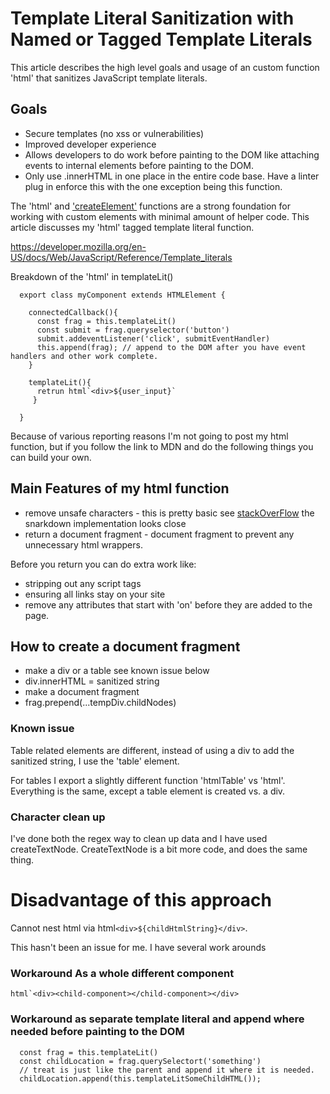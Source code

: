 # Template Literal Sanitization with Named or Tagged Template Literals 
This article describes the high level goals and usage of an custom function 'html' that sanitizes JavaScript template literals.

## Goals
* Secure templates (no xss or vulnerabilities)
* Improved developer experience
* Allows developers to do work before painting to the DOM like attaching events to internal elements before painting to the DOM.
* Only use .innerHTML in one place in the entire code base. Have a linter plug in enforce this with the one exception being this function.


The 'html' and ['createElement'](https://ericrohlfs.github.io/blog/custom_createElement.html) functions are a strong foundation for working with custom elements with minimal amount of helper code. This article discusses my 'html' tagged template literal function.

https://developer.mozilla.org/en-US/docs/Web/JavaScript/Reference/Template_literals

Breakdown of the 'html' in templateLit()
```
  export class myComponent extends HTMLElement {
    
    connectedCallback(){
      const frag = this.templateLit()
      const submit = frag.queryselector('button')
      submit.addeventListener('click', submitEventHandler)
      this.append(frag); // append to the DOM after you have event handlers and other work complete.
    }
    
    templateLit(){
      retrun html`<div>${user_input}`
     }
    
  }
```

Because of various reporting reasons I'm not going to post my html function, but if you follow the link to MDN and do the following things you can build your own.

## Main Features of my html function

* remove unsafe characters - this is pretty basic see [stackOverFlow](https://stackoverflow.com/questions/1637275/simple-html-sanitizer-in-javascript) the snarkdown implementation looks close
* return a document fragment - document fragment to prevent any unnecessary html wrappers.

Before you return you can do extra work like:

* stripping out any script tags
* ensuring all links stay on your site
* remove any attributes that start with 'on' before they are added to the page.


## How to create a document fragment 

* make a div or a table see known issue below
* div.innerHTML = sanitized string
* make a document fragment
* frag.prepend(...tempDiv.childNodes)

### Known issue

Table related elements are different, instead of using a div to add the sanitized string, I use the 'table' element. 

For tables I export a slightly different function 'htmlTable' vs 'html'.  Everything is the same, except a table element is created vs. a div. 

### Character clean up
I've done both the regex way to clean up data and I have used createTextNode. CreateTextNode is a bit more code, and does the same thing.

# Disadvantage of this approach

Cannot nest html via html`<div>${childHtmlString}</div>`.

This hasn't been an issue for me. I have several work arounds

### Workaround As a whole different component 

``` html`<div><child-component></child-component></div> ```

### Workaround as separate template literal and append where needed before painting to the DOM
```
  const frag = this.templateLit()
  const childLocation = frag.querySelectort('something')
  // treat is just like the parent and append it where it is needed.
  childLocation.append(this.templateLitSomeChildHTML());
```

